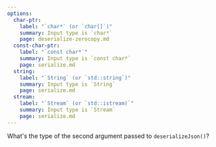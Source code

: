 ```yaml
---
options:
  char-ptr:
    label: "`char*` (or `char[]`)"
    summary: Input type is `char*`
    page: deserialize-zerocopy.md
  const-char-ptr:
    label: "`const char*`"
    summary: Input type is `const char*`
    page: serialize.md
  string:
    label: "`String` (or `std::string`)"
    summary: Input type is `String`
    page: serialize.md
  stream:
    label: "`Stream` (or `std::istream)`"
    summary: Input type is `Stream`
    page: serialize.md
---
```


What's the type of the second argument passed to `deserializeJson()`?
